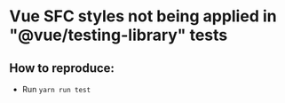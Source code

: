 # Vue SFC styles not being applied in "@vue/testing-library" tests

## How to reproduce:
- Run `yarn run test`